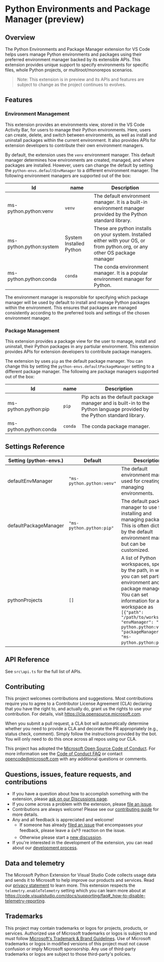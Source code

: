 # Python Environments and Package Manager (preview)

## Overview

The Python Environments and Package Manager extension for VS Code helps users manage Python environments and packages using their preferred environment manager backed by its extensible APIs. This extension provides unique support to specify environments for specific files, whole Python projects, or multiroot/monorepos scenarios.

> Note: This extension is in preview and its APIs and features are subject to change as the project continues to evolves.

## Features

### Environment Management

This extension provides an environments view, stored in the VS Code Activity Bar, for users to manage their Python environments. Here, users can create, delete, and switch between environments, as well as install and uninstall packages within the current environment. It also provides APIs for extension developers to contribute their own environment managers.

By default, the extension uses the `venv` environment manager. This default manager determines how environments are created, managed, and where packages are installed. However, users can change the default by setting the `python-envs.defaultEnvManager` to a different environment manager. The following environment managers are supported out of the box:

|Id| name |Description|
|---|----|--|
|ms-python.python:venv| `venv` |The default environment manager. It is a built-in environment manager provided by the Python standard library.|
|ms-python.python:system| System Installed Python | These are python installs on your system. Installed either with your OS, or from python.org, or any other OS package manager |
|ms-python.python:conda| `conda` |The conda environment manager. It is a popular environment manager for Python.|

The environment manager is responsible for specifying which package manager will be used by default to install and manage Python packages within the environment. This ensures that packages are managed consistently according to the preferred tools and settings of the chosen environment manager.

### Package Management

This extension provides a package view for the user to manage, install and uninstall, their Python packages in any partiular environment. This extension provides APIs for extension developers to contribute package managers.

The extension by uses `pip` as the default package manager. You can change this by setting the `python-envs.defaultPackageManager` setting to a different package manager. The following are package managers supported out of the box:

|Id| name |Description|
|---|----|--|
|ms-python.python:pip| `pip` | Pip acts as the default package manager and is built-in to the Python language provided by the Python standard library.|
|ms-python.python:conda| `conda` |The conda package manager. |

## Settings Reference

| Setting (python-envs.) |	Default |	Description |
| ----- | ----- | -----| 
| defaultEnvManager | `"ms-python.python:venv"` |	The default environment manager used for creating and managing environments. |
| defaultPackageManager | `"ms-python.python:pip"` |	The default package manager to use for installing and managing packages. This is often dictated by the default environment manager but can be customized. |
| pythonProjects | `[]` |	A list of Python workspaces, specified by the path, in which you can set particular environment and package managers. You can set information for a workspace as `[{"path":  "/path/to/workspace", "envManager": "ms-python.python:venv", "packageManager": "ms-python.python:pip"]}`. |


## API Reference

See `src\api.ts` for the full list of APIs.

## Contributing

This project welcomes contributions and suggestions.  Most contributions require you to agree to a
Contributor License Agreement (CLA) declaring that you have the right to, and actually do, grant us
the rights to use your contribution. For details, visit https://cla.opensource.microsoft.com.

When you submit a pull request, a CLA bot will automatically determine whether you need to provide
a CLA and decorate the PR appropriately (e.g., status check, comment). Simply follow the instructions
provided by the bot. You will only need to do this once across all repos using our CLA.

This project has adopted the [Microsoft Open Source Code of Conduct](https://opensource.microsoft.com/codeofconduct/).
For more information see the [Code of Conduct FAQ](https://opensource.microsoft.com/codeofconduct/faq/) or
contact [opencode@microsoft.com](mailto:opencode@microsoft.com) with any additional questions or comments.


## Questions, issues, feature requests, and contributions

-   If you have a question about how to accomplish something with the extension, please [ask on our Discussions page](https://github.com/microsoft/vscode-python/discussions/categories/q-a).
-   If you come across a problem with the extension, please [file an issue](https://github.com/microsoft/vscode-python).
-   Contributions are always welcome! Please see our [contributing guide](https://github.com/Microsoft/vscode-python/blob/main/CONTRIBUTING.md) for more details.
-   Any and all feedback is appreciated and welcome!
    -   If someone has already [filed an issue](https://github.com/Microsoft/vscode-python) that encompasses your feedback, please leave a 👍/👎 reaction on the issue.
    -   Otherwise please start a [new discussion](https://github.com/microsoft/vscode-python/discussions/categories/ideas).
-   If you're interested in the development of the extension, you can read about our [development process](https://github.com/Microsoft/vscode-python/blob/main/CONTRIBUTING.md#development-process).

## Data and telemetry

The Microsoft Python Extension for Visual Studio Code collects usage data and sends it to Microsoft to help improve our products and services. Read our [privacy statement](https://privacy.microsoft.com/privacystatement) to learn more. This extension respects the `telemetry.enableTelemetry` setting which you can learn more about at https://code.visualstudio.com/docs/supporting/faq#_how-to-disable-telemetry-reporting.

## Trademarks

This project may contain trademarks or logos for projects, products, or services. Authorized use of Microsoft trademarks or logos is subject to and must follow 
[Microsoft's Trademark & Brand Guidelines](https://www.microsoft.com/en-us/legal/intellectualproperty/trademarks/usage/general).
Use of Microsoft trademarks or logos in modified versions of this project must not cause confusion or imply Microsoft sponsorship.
Any use of third-party trademarks or logos are subject to those third-party's policies.
